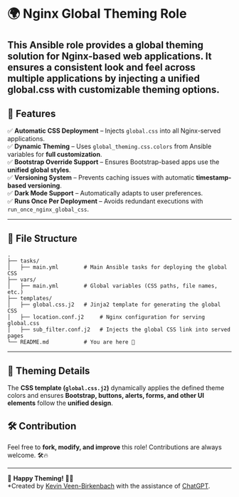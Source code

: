# 🌍 Nginx Global Theming Role

This **Ansible role** provides a **global theming solution** for Nginx-based web applications. It ensures a **consistent look and feel** across multiple applications by injecting a **unified global.css** with customizable theming options.  
---

## 🚀 Features
✅ **Automatic CSS Deployment** – Injects `global.css` into all Nginx-served applications.  
✅ **Dynamic Theming** – Uses `global_theming.css.colors` from Ansible variables for **full customization**.  
✅ **Bootstrap Override Support** – Ensures Bootstrap-based apps use the **unified global styles**.  
✅ **Versioning System** – Prevents caching issues with automatic **timestamp-based versioning**.  
✅ **Dark Mode Support** – Automatically adapts to user preferences.  
✅ **Runs Once Per Deployment** – Avoids redundant executions with `run_once_nginx_global_css`.  

---

## 📂 File Structure

```
.
├── tasks/
│   ├── main.yml        # Main Ansible tasks for deploying the global CSS
├── vars/
│   ├── main.yml        # Global variables (CSS paths, file names, etc.)
├── templates/
│   ├── global.css.j2   # Jinja2 template for generating the global CSS
│   ├── location.conf.j2     # Nginx configuration for serving global.css
│   ├── sub_filter.conf.j2   # Injects the global CSS link into served pages
└── README.md           # You are here 🚀
```

---

## 🎨 Theming Details

The **CSS template (`global.css.j2`)** dynamically applies the defined theme colors and ensures **Bootstrap, buttons, alerts, forms, and other UI elements** follow the **unified design**.

## 🛠️ Contribution
Feel free to **fork, modify, and improve** this role! Contributions are always welcome. 🛠️🔥

---

🚀 **Happy Theming!** 🎨✨  
*Created by [Kevin Veen-Birkenbach](https://www.veen.world) with the assistance of [ChatGPT](https://chatgpt.com/share/67a5fea3-4d5c-800f-8bc4-605712c02c9b).